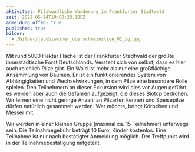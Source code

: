 ```yaml
---
aktivitaet: Pilzkundliche Wanderung im Frankfurter Stadtwald
zeit: 2022-05-14T10:00:28.185Z
anmeldung_offen: true
published: true
bilder:
  - /bilder/jacobiweiher_oberschweinstige_01_dg.jpg
---
```

Mit rund 5000 Hektar Fläche ist der Frankfurter Stadtwald der größte innerstädtische Forst Deutschlands. Versteht sich von selbst, dass es hier auch reichlich Pilze gibt. Ein Wald ist mehr als nur eine großflächige Ansammlung von Bäumen. Er ist ein funktionierendes System von Abhängigkeiten und Wechselwirkungen, in dem Pilze eine besondere Rolle spielen. Den Teilnehmern an dieser Exkursion wird dies vor Augen geführt, es werden aber auch die Gefahren aufgezeigt, die dieses Biotop bedrohen. Wir lernen eine nicht geringe Anzahl an Pilzarten kennen und Speisepilze dürfen natürlich gesammelt werden. Wer möchte, bringt Körbchen und Messer mit.

Wir werden in einer kleinen Gruppe (maximal ca. 15 Teilnehmer) unterwegs sein. Die Teilnahmegebühr beträgt 10 Euro, Kinder kostenlos. Eine Teilnahme ist nur nach bestätigter Anmeldung möglich. Der Treffpunkt wird in der Teilnahmebestätigung mitgeteilt.

